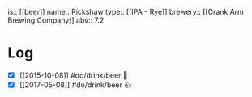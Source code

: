 is:: [[beer]]
name:: Rickshaw
type:: [[IPA - Rye]]
brewery:: [[Crank Arm Brewing Company]]
abv:: 7.2

# Log
- [x] [[2015-10-08]] #do/drink/beer 🤞
- [x] [[2017-05-08]] #do/drink/beer 👍
